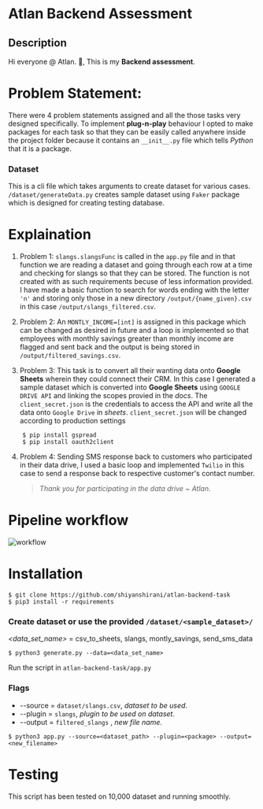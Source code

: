 # Atlan Backend Assessment

## Description

Hi everyone @ Atlan. :wave:, This is my **Backend assessment**.

# Problem Statement:

There were 4 problem statements assigned and all the those tasks very designed specifically. To implement **plug-n-play** behaviour I opted to make packages for each task so that they can be easily called anywhere inside the project folder because it contains an `__init__.py` file which tells _Python_ that it is a package.

### Dataset

This is a cli file which takes arguments to create dataset for various cases. `/dataset/generateData.py` creates sample dataset using `Faker` package which is designed for creating testing database.

# Explaination

1. Problem 1: `slangs.slangsFunc` is called in the `app.py` file and in that function we are reading a dataset and going through each row at a time and checking for slangs so that they can be stored. The function is not created with as such requirements becuse of less information provided. I have made a basic function to search for words ending with the letter `'n'` and storing only those in a new directory `/output/{name_given}.csv` in this case `/output/slangs_filtered.csv`.

2. Problem 2: An `MONTLY_INCOME=[int]` is assigned in this package which can be changed as desired in future and a loop is implemented so that employees with monthly savings greater than monthly income are flagged and sent back and the output is being stored in `/output/filtered_savings.csv`.

3. Problem 3: This task is to convert all their wanting data onto **Google Sheets** wherein they could connect their CRM. In this case I generated a sample dataset which is converted into **Google Sheets** using `GOOGLE DRIVE API` and linking the scopes provied in the _docs_. The `client_secret.json` is the credentials to access the API and write all the data onto `Google Drive` in _sheets_.
   `client_secret.json` will be changed according to production settings

```console
    $ pip install gspread
    $ pip install oauth2client
```

4. Problem 4: Sending SMS response back to customers who participated in their data drive, I used a basic loop and implemented `Twilio` in this case to send a response back to respective customer's contact number.
   > _Thank you for participating in the data drive ~ Atlan_.

# Pipeline workflow

![workflow](design.jpeg)

# Installation

```console
$ git clone https://github.com/shiyanshirani/atlan-backend-task
$ pip3 install -r requirements
```

### Create dataset or use the provided `/dataset/<sample_dataset>/`

_<data_set_name>_ = csv_to_sheets, slangs, montly_savings, send_sms_data

```console
$ python3 generate.py --data=<data_set_name>
```

Run the script in `atlan-backend-task/app.py`

### Flags

- --source = `dataset/slangs.csv`, _dataset to be used_.
- --plugin = `slangs`, _plugin to be used on dataset_.
- --output = `filtered_slangs` , _new file name._

```console
$ python3 app.py --source=<dataset_path> --plugin=<package> --output=<new_filename>
```

# Testing

This script has been tested on 10,000 dataset and running smoothly.
